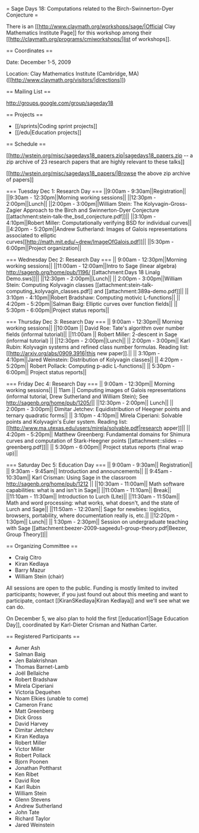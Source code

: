 = Sage Days 18: Computations related to the Birch-Swinnerton-Dyer Conjecture =

There is an [[http://www.claymath.org/workshops/sage/|Official Clay Mathematics Institute Page]] for this workshop among their [[http://claymath.org/programs/cmiworkshops/|list of workshops]].

== Coordinates ==
  
 Date: December 1-5, 2009

 Location: Clay Mathematics Institute (Cambridge, MA) ([[http://www.claymath.org/visitors/|directions]])

== Mailing List ==

 http://groups.google.com/group/sageday18

== Projects ==

 * [[/sprints|Coding sprint projects]]
 * [[/edu|Education projects]]

== Schedule ==

 [[http://wstein.org/misc/sagedays18_papers.zip|sagedays18_papers.zip -- a zip archive of 23 research papers that are highly relevant to these talks]]

 [[http://wstein.org/misc/sagedays18_papers/|Browse the above zip archive of papers]]

=== Tuesday Dec 1:   Research Day ===
||9:00am -  9:30am||Registration||
||9:30am - 12:30pm||Morning working sessions||
||12:30pm -  2:00pm||Lunch||
||2:00pm -  3:00pm||William Stein:  The Kolyvagin-Gross-Zagier Approach to the Birch and Swinnerton-Dyer Conjecture  [[attachment:stein-talk-the_bsd_conjecture.pdf]]||
||3:10pm -  4:10pm||Robert Miller:  Computationally verifying BSD for individual curves||
||4:20pm -  5:20pm||Andrew Sutherland:  Images of Galois representations associated to elliptic curves[[http://math.mit.edu/~drew/ImageOfGalois.pdf]]||
||5:30pm -  6:00pm||Project organization||


=== Wednesday Dec 2: Research Day ===
|| 9:00am - 12:30pm||Morning working sessions||
||11:00am - 12:00am||Intro to Sage (linear algebra) http://sagenb.org/home/pub/1196/ [[attachment:Days 18 Linalg Demo.sws]]||
||12:30pm -  2:00pm||Lunch||
|| 2:00pm -  3:00pm||William Stein:  Computing Kolyvagin classes [[attachment:stein-talk-computing_kolyvagin_classes.pdf]] and [[attachment:389a-demo.pdf]]||
|| 3:10pm -  4:10pm||Robert Bradshaw:  Computing motivic L-functions||
|| 4:20pm -  5:20pm||Salman Baig:  Elliptic curves over function fields||
|| 5:30pm -  6:00pm||Project status reports||

=== Thursday Dec 3:  Research Day ===
|| 9:00am - 12:30pm||  Morning working sessions||
||10:00am || David Roe: Tate's algorithm over number fields (informal tutorial)||
||11:00am || Robert Miller: 2-descent in Sage (informal tutorial) ||
||12:30pm -  2:00pm||Lunch||
|| 2:00pm -  3:00pm|| Karl Rubin:  Kolyvagin systems and refined class number formulas.  Reading list: [[http://arxiv.org/abs/0909.3916|this new paper]].||
|| 3:10pm -  4:10pm||Jared Weinstein:  Distribution of Kolyvagin classes||
|| 4:20pm -  5:20pm|| Robert Pollack:  Computing p-adic L-functions||
|| 5:30pm -  6:00pm|| Project status reports||

=== Friday Dec 4:    Research Day ===
|| 9:00am - 12:30pm|| Morning working sessions||
|| 11am || Computing images of Galois representations (informal tutorial, Drew Sutherland and William Stein); See http://sagenb.org/home/pub/1205/||
||12:30pm -  2:00pm|| Lunch||
|| 2:00pm -  3:00pm|| Dimitar Jetchev:  Equidistribution of Heegner points and ternary quadratic forms||
|| 3:10pm -  4:10pm|| Mirela Ciperiani:  Solvable points and Kolyvagin's Euler system. Reading list: [[http://www.ma.utexas.edu/users/mirela/solvable.pdf|research apper]]||
|| 4:20pm -  5:20pm|| Matthew Greenberg:  Fundamental domains for Shimura curves and computation of Stark-Heegner points [[attachment::slides -- greenberg.pdf]]||
|| 5:30pm -  6:00pm|| Project status reports (final wrap up)||
 
=== Saturday Dec 5:  Education Day ===
|| 9:00am -  9:30am|| Registration||
|| 9:30am -  9:45am|| Introduction and announcements||
|| 9:45am - 10:30am|| Karl Crisman: Using Sage in the classroom    http://sagenb.org/home/pub/1212  ||
||10:30am - 11:00am|| Math software capabilities: what is and isn't in Sage||
||11:00am - 11:10am|| Break||
||11:10am - 11:30am|| Introduction to Lurch (Lite)||
||11:30am - 11:50am|| Math and word processing: what works, what doesn't, and the state of Lurch and Sage||
||11:50am - 12:20am|| Sage for newbies: logistics, browsers, portability, where documentation really is, etc.||
||12:20pm -  1:30pm|| Lunch||
|| 1:30pm -  2:30pm|| Session on undergraduate teaching with Sage [[attachment:beezer-2009-sageedu1-group-theory.pdf|Beezer, Group Theory]]||


== Organizing Committee ==
 * Craig Citro
 * Kiran Kedlaya
 * Barry Mazur
 * William Stein (chair)

All sessions are open to the public. Funding is mostly limited to invited participants; however, if you just found out about this meeting and want to participate, contact [[KiranSKedlaya|Kiran Kedlaya]] and we'll see what we can do.

On December 5, we also plan to hold the first [[education1|Sage Education Day]], coordinated by Karl-Dieter Crisman and Nathan Carter.
 
== Registered Participants ==

 * Avner Ash 
 * Salman Baig 
 * Jen Balakrishnan 
 * Thomas Barnet-Lamb 
 * Joël Bellaïche 
 * Robert Bradshaw 
 * Mirela Ciperiani 
 * Victoria Dequehen 
 * Noam Elkies (unable to come)
 * Cameron Franc 
 * Matt Greenberg 
 * Dick Gross 
 * David Harvey 
 * Dimitar Jetchev 
 * Kiran Kedlaya 
 * Robert Miller 
 * Victor Miller 
 * Robert Pollack 
 * Bjorn Poonen 
 * Jonathan Pottharst 
 * Ken Ribet 
 * David Roe 
 * Karl Rubin 
 * William Stein 
 * Glenn Stevens 
 * Andrew Sutherland 
 * John Tate 
 * Richard Taylor 
 * Jared Weinstein 

